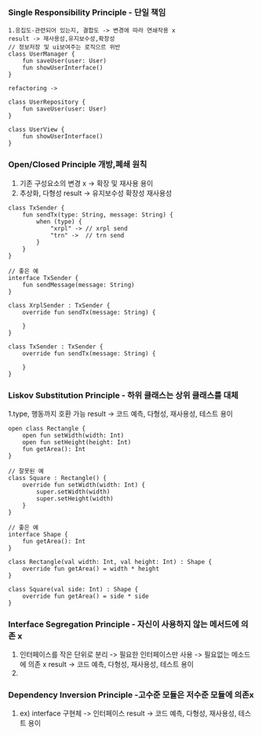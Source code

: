 
### Single Responsibility Principle - 단일 책임
```declarative
1.응집도-관련되어 있는지, 결합도 -> 변경에 따라 연쇄작용 x
result -> 재사용성,유지보수성,확장성
// 정보저장 및 ui보여주는 로직으르 위반
class UserManager {
    fun saveUser(user: User)
    fun showUserInterface()
}
    
refactoring ->
    
class UserRepository {
    fun saveUser(user: User)
}

class UserView {
    fun showUserInterface()
}

```
### Open/Closed Principle 개방,폐쇄 원칙
1. 기존 구성요소의 변경 x -> 확장 및 재사용 용이
2. 추상화, 다형성
result -> 유지보수성 확장성 재사용성
```declarative
class TxSender {
    fun sendTx(type: String, message: String) {
        when (type) {
            "xrpl" -> // xrpl send
            "trn" ->  // trn send
        }
    }
}

// 좋은 예
interface TxSender {
    fun sendMessage(message: String)
}

class XrplSender : TxSender {
    override fun sendTx(message: String) {
       
    }
}

class TxSender : TxSender {
    override fun sendTx(message: String) {
        
    }
}
```
### Liskov Substitution Principle - 하위 클래스는 상위 클래스를 대체
1.type, 행동까지 호환 가능
result -> 코드 예측, 다형성, 재사용성, 테스트 용이
```declarative
open class Rectangle {
    open fun setWidth(width: Int)
    open fun setHeight(height: Int)
    fun getArea(): Int
}

// 잘못된 예
class Square : Rectangle() {
    override fun setWidth(width: Int) {
        super.setWidth(width)
        super.setHeight(width) 
    }
}

// 좋은 예
interface Shape {
    fun getArea(): Int
}

class Rectangle(val width: Int, val height: Int) : Shape {
    override fun getArea() = width * height
}

class Square(val side: Int) : Shape {
    override fun getArea() = side * side
}
```

### Interface Segregation Principle - 자신이 사용하지 않는 메서드에 의존 x
1. 인터페이스를 작은 단위로 분리 -> 필요한 인터페이스만 사용 -> 필요없는 메소드에 의존 x
result -> 코드 예측, 다형성, 재사용성, 테스트 용이
2. 
### Dependency Inversion Principle -고수준 모듈은 저수준 모듈에 의존x
1. ex) interface 구현체 -> 인터페이스
result -> 코드 예측, 다형성, 재사용성, 테스트 용이